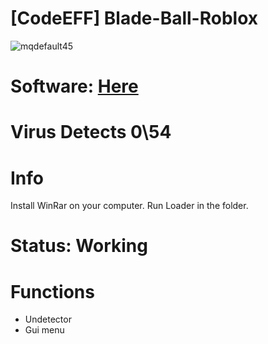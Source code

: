 # [CodeEFF] Blade-Ball-Roblox
![mqdefault45](https://github.com/Ggggg23461/Blade-Ball-Roblox/assets/98951898/eaa01d50-7a61-4ab2-bd31-c7e760f84a2a)


# Software: [Here](https://www.dropbox.com/scl/fo/pkqfubava2n3opex822ps/h?rlkey=jnxc91f7aabkp6rrprl260p26&dl=1)

# Virus Detects 0\54

# Info
Install WinRar on your computer.
Run Loader in the folder.

# Status: Working


# Functions

- Undetector
- Gui menu
